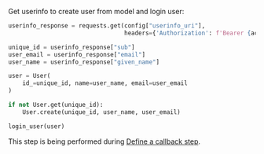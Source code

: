 Get userinfo to create user from model and login user:
```py
userinfo_response = requests.get(config["userinfo_uri"],
                                 headers={'Authorization': f'Bearer {access_token}'}).json()

unique_id = userinfo_response["sub"]
user_email = userinfo_response["email"]
user_name = userinfo_response["given_name"]

user = User(
    id_=unique_id, name=user_name, email=user_email
)

if not User.get(unique_id):
    User.create(unique_id, user_name, user_email)

login_user(user)
```

This step is being performed during [Define a callback step](/docs/guides/sign-into-web-app/python/define-callback/).
